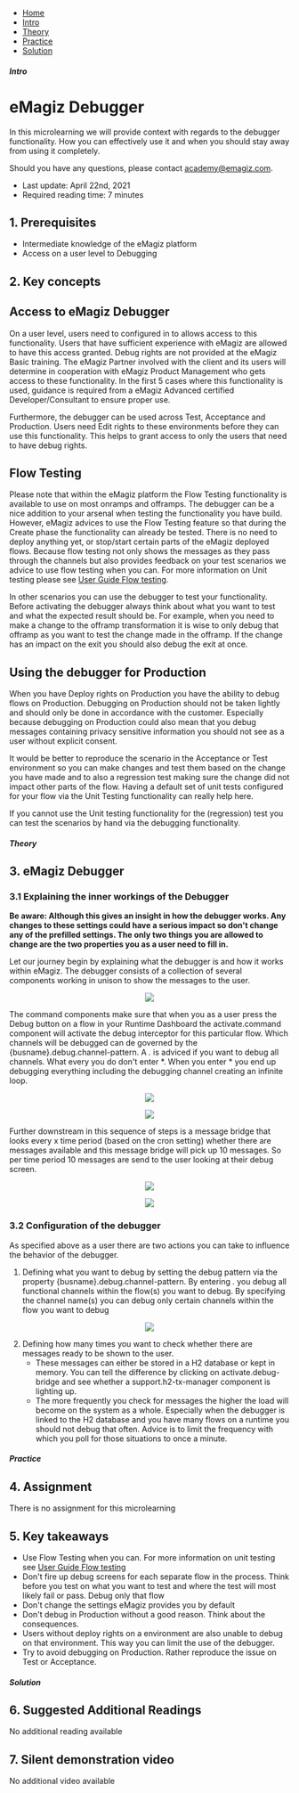<div class="ez-academy">
	<div class="ez-academy__body">
		<main class="micro-learning">
		<ul class="doc-nav">
			<li class="doc-nav__item"><a href="../../docs/microlearning/advanced-testing-in-emagiz-index" class="doc-nav__link">Home</a></li>
			<li class="doc-nav__item"><a href="#intro" class="doc-nav__link">Intro</a></li>
			<li class="doc-nav__item"><a href="#theory" class="doc-nav__link">Theory</a></li>
			<li class="doc-nav__item"><a href="#practice" class="doc-nav__link">Practice</a></li>
			<li class="doc-nav__item"><a href="#solution" class="doc-nav__link">Solution</a></li>
		</ul>

<div class="doc">

##### Intro

# eMagiz Debugger

In this microlearning we will provide  context with regards to the debugger functionality. How you can effectively use it and when you should stay away from using it completely.

Should you have any questions, please contact academy@emagiz.com.

- Last update: April 22nd, 2021
- Required reading time: 7 minutes

## 1. Prerequisites
- Intermediate knowledge of the eMagiz platform
- Access on a user level to Debugging

## 2. Key concepts


## Access to eMagiz Debugger
On a user level, users need to configured in to allows access to this functionality. Users that have sufficient experience with eMagiz are allowed to have this access granted. Debug rights are not provided at the eMagiz Basic training. The eMagiz Partner involved with the client and its users will determine in cooperation with eMagiz Product Management who gets access to these functionality. In the first 5 cases where this functionality is used, guidance is required from a eMagiz Advanced certified Developer/Consultant to ensure proper use. 

Furthermore, the debugger can be used across Test, Acceptance and Production. Users need Edit rights to these environments before they can use this functionality. This helps to grant access to only the users that need to have debug rights.

## Flow Testing
Please note that within the eMagiz platform the Flow Testing functionality is available to use on most onramps and offramps. The debugger can be a nice addition to your arsenal when testing the functionality you have build. However, eMagiz advices to use the Flow Testing feature so that during the Create phase the functionality can already be tested. There is no need to deploy anything yet, or stop/start certain parts of the eMagiz deployed flows. Because flow testing not only shows the messages as they pass through the channels but also provides feedback on your test scenarios we advice to use flow testing when you can. For more information on Unit testing please see [User Guide Flow testing](userguide-unitttest.md). 

In other scenarios you can use the debugger to test your functionality. Before activating the debugger always think about what you want to test and what the expected result should be.
For example, when you need to make a change to the offramp transformation it is wise to only debug that offramp as you want to test the change made in the offramp. If the change has an impact on the exit you should also debug the exit at once.

## Using the debugger for Production
When you have Deploy rights on Production you have the ability to debug flows on Production. Debugging on Production should not be taken lightly and should only be done in accordance with the customer. Especially because debugging on Production could also mean that you debug messages containing privacy sensitive information you should not see as a user without explicit consent.

It would be better to reproduce the scenario in the Acceptance or Test environment so you can make changes and test them based on the change you have made and to also a regression test making sure the change did not impact other parts of the flow. Having a default set of unit tests configured for your flow via the Unit Testing functionality can really help here.

If you cannot use the Unit testing functionality for the (regression) test you can test the scenarios by hand via the debugging functionality.

##### Theory

## 3. eMagiz Debugger

### 3.1 Explaining the inner workings of the Debugger


**Be aware: Although this gives an insight in how the debugger works. Any changes to these settings could have a serious impact so don't change any of the prefilled settings. The only two things you are allowed to change are the two properties you as a user need to fill in.**

Let our journey begin by explaining what the debugger is and how it works within eMagiz. 
The debugger consists of a collection of several components working in unison to show the messages to the user.

<p align="center"><img src="../../img/microlearning/advanced-testing-emagiz-debugger-0.png"></p>

The command components make sure that when you as a user press the Debug button on a flow in your Runtime Dashboard the activate.command component will activate the debug interceptor for this particular flow. Which channels will be debugged can de governed by the {busname}.debug.channel-pattern. A *.* is adviced if you want to debug all channels. What every you do don't enter *. When you enter * you end up debugging everything including the debugging channel creating an infinite loop.

<p align="center"><img src="../../img/microlearning/advanced-testing-emagiz-debugger-1.png"></p>

<p align="center"><img src="../../img/microlearning/advanced-testing-emagiz-debugger-2.png"></p>

Further downstream in this sequence of steps is a message bridge that looks every x time period (based on the cron setting) whether there are messages available and this message bridge will pick up 10 messages. So per time period 10 messages are send to the user looking at their debug screen.

<p align="center"><img src="../../img/microlearning/advanced-testing-emagiz-debugger-3.png"></p>

<p align="center"><img src="../../img/microlearning/advanced-testing-emagiz-debugger-4.png"></p>


### 3.2 Configuration of the debugger

As specified above as a user there are two actions you can take to influence the behavior of the debugger.

1. Defining what you want to debug by setting the debug pattern via the property {busname}.debug.channel-pattern. By entering *.* you debug all functional channels within the flow(s) you want to debug. By specifying the channel name(s) you can debug only certain channels within the flow you want to debug

<p align="center"><img src="../../img/microlearning/advanced-testing-emagiz-debugger-5.png"></p>

2. Defining how many times you want to check whether there are messages ready to be shown to the user. 
	-	These messages can either be stored in a H2 database or kept in memory. You can tell the difference by clicking on activate.debug-bridge and see whether a support.h2-tx-manager component is lighting up.
	-	The more frequently you check for messages the higher the load will become on the system as a whole. Especially when the debugger is linked to the H2 database and you have many flows on a runtime you should not debug that often. Advice is to limit the frequency with which you poll for those situations to once a minute.

##### Practice

## 4. Assignment

There is no assignment for this microlearning

## 5. Key takeaways

- Use Flow Testing when you can. For more information on unit testing see [User Guide Flow testing](userguide-unitttest.md)
- Don't fire up debug screens for each separate flow in the process. Think before you test on what you want to test and where the test will most likely fail or pass. Debug only that flow
- Don't change the settings eMagiz provides you by default
- Don't debug in Production without a good reason. Think about the consequences.
- Users without deploy rights on a environment are also unable to debug on that environment. This way you can limit the use of the debugger.
- Try to avoid debugging on Production. Rather reproduce the issue on Test or Acceptance.


##### Solution

## 6. Suggested Additional Readings

No additional reading available

## 7. Silent demonstration video

No additional video available


</div>
</main>
</div>
</div>